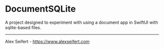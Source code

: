 # DocumentSQLite
A project designed to experiment with using a document app in SwiftUI with sqlite-based files.

---

Alex Seifert - https://www.alexseifert.com
